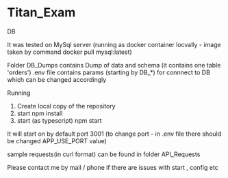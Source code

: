 # Titan_Exam


DB

It was tested on MySql server (running as docker container locvally - image taken by command 
docker pull mysql:latest)
 
Folder DB_Dumps contains Dump of data and schema 
(it contains one table 'orders') 
.env file contains params (starting by DB_*) for connnect to DB which can be changed accordingly 

Running

1. Create local copy of the repository 
2. start 
	npm install 
3. start (as typescript) 
	npm start 
	
It will start on by default port 3001 (to change port - in .env file there should be changed APP_USE_PORT value)

sample requests(in curl format) can be found in folder API_Requests


Please contact me by mail / phone if there are issues with start , config etc

 
   
